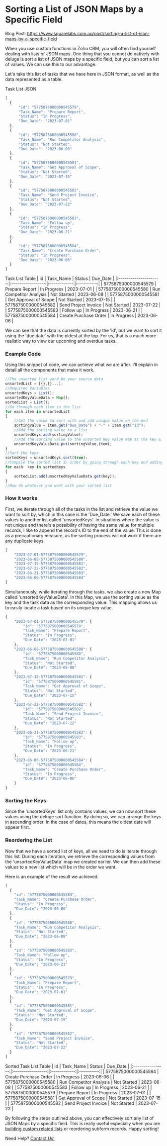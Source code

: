 # Sorting a List of JSON Maps by a Specific Field
Blog Post: https://www.squarelabs.com.au/post/sorting-a-list-of-json-maps-by-a-specific-field

When you use custom functions in Zoho CRM, you will often find yourself dealing with lists of JSON maps. One thing that you cannot do natively with deluge is sort a list of JSON maps by a specific field, but you can sort a list of values. We can use this to our advantage.

Let's take this list of tasks that we have here in JSON format, as well as the data represented as a table.

Task List JSON
```js
[
  {
      "id": "5775875000000545579",
      "Task_Name": "Prepare Report",
      "Status": "In Progress",
      "Due_Date": "2023-07-01"
  },
  {
      "id": "5775875000000545580",
      "Task_Name": "Run Competitor Analysis",
      "Status": "Not Started",
      "Due_Date": "2023-06-08"
  },
  {
      "id": "5775875000000545581",
      "Task_Name": "Get Approval of Scope",
      "Status": "Not Started",
      "Due_Date": "2023-07-15"
  },
  {
      "id": "5775875000000545582",
      "Task_Name": "Send Project Invoice",
      "Status": "Not Started",
      "Due_Date": "2023-07-22"
  },
  {
      "id": "5775875000000545583",
      "Task_Name": "Follow up",
      "Status": "In Progress",
      "Due_Date": "2023-06-21"
  },
  {
      "id": "5775875000000545584",
      "Task_Name": "Create Purchase Order",
      "Status": "In Progress",
      "Due_Date": "2023-06-06"
  }
]
```
Task List Table
|           id           |     Task_Name     |    Status    |  Due_Date   |
|:---------------------:|:-----------------:|:------------:|:----------:|
| 5775875000000545579   | Prepare Report    | In Progress  | 2023-07-01 |
| 5775875000000545580   | Run Competitor Analysis | Not Started | 2023-06-08 |
| 5775875000000545581   | Get Approval of Scope | Not Started | 2023-07-15 |
| 5775875000000545582   | Send Project Invoice | Not Started | 2023-07-22 |
| 5775875000000545583   | Follow up         | In Progress  | 2023-06-21 |
| 5775875000000545584   | Create Purchase Order | In Progress | 2023-06-06 |

We can see that the data is currently sorted by the 'id', but we want to sort it using the 'due date' with the oldest at the top. For us, that is a much more realistic way to view our upcoming and overdue tasks.

### Example Code
Using this snippet of code, we can achieve what we are after. I'll explain in detail all the components that make it work.
```js
//The unsorted list word be your source data
unsortedList = [{},{}...];
//Required Variables
unsortedKeys = List();
unsortedKeyValueData = Map();
sortedList = List();
//Go through each item in the list
for each item in unsortedList
{
    //Get the value to sort with and add unique value on the end
    sortingValue = item.get("Due_Date") + "-" + item.get("id");
    //Add the sorting value to a list
    unsortedKeys.add(sortingValue);
    //Add the sorting value to the unsorted key value map as the key & the item data as the value
    unsortedKeyValueData.put(sortingValue,item);
}
//Sort the keys
sortedKeys = unsortedKeys.sort(true);
//Compile the sorted list in order by going through each key and adding them to a new list.
for each  key in sortedKeys
{
    sortedList.add(unsortedKeyValueData.get(key));
}
//Now do whatever you want with your sorted list
```

### How it works
First, we iterate through all of the tasks in the list and retrieve the value we want to sort by, which in this case is the 'Due_Date.' We save each of these values to another list called 'unsortedKeys'. In situations where the value is not unique and there's a possibility of having the same value for multiple records, I like to append the record's ID to the end of the value. This is done as a precautionary measure, as the sorting process will not work if there are any duplicate keys.

```js
[
    "2023-07-01-5775875000000545579",
    "2023-06-08-5775875000000545580",
    "2023-07-15-5775875000000545581",
    "2023-07-22-5775875000000545582",
    "2023-06-21-5775875000000545583",
    "2023-06-06-5775875000000545584"
]
```

Simultaneously, while iterating through the tasks, we also create a new Map called 'unsortedKeyValueData'. In this Map, we use the sorting value as the key and the task data as the corresponding value. This mapping allows us to easily locate a task based on its unique key value.

```js
{
    "2023-07-01-5775875000000545579": {
        "id": "5775875000000545579",
        "Task_Name": "Prepare Report",
        "Status": "In Progress",
        "Due_Date": "2023-07-01"
    },
    "2023-06-08-5775875000000545580": {
        "id": "5775875000000545580",
        "Task_Name": "Run Competitor Analysis",
        "Status": "Not Started",
        "Due_Date": "2023-06-08"
    },
    "2023-07-15-5775875000000545581": {
        "id": "5775875000000545581",
        "Task_Name": "Get Approval of Scope",
        "Status": "Not Started",
        "Due_Date": "2023-07-15"
    },
    "2023-07-22-5775875000000545582": {
        "id": "5775875000000545582",
        "Task_Name": "Send Project Invoice",
        "Status": "Not Started",
        "Due_Date": "2023-07-22"
    },
    "2023-06-21-5775875000000545583": {
        "id": "5775875000000545583",
        "Task_Name": "Follow up",
        "Status": "In Progress",
        "Due_Date": "2023-06-21"
    },
    "2023-06-06-5775875000000545584": {
        "id": "5775875000000545584",
        "Task_Name": "Create Purchase Order",
        "Status": "In Progress",
        "Due_Date": "2023-06-06"
    }
}
```

### Sorting the Keys
Since the 'unsortedKeys' list only contains values, we can now sort these values using the deluge sort function. By doing so, we can arrange the keys in ascending order. In the case of dates, this means the oldest date will appear first.

### Reordering the List
Now that we have a sorted list of keys, all we need to do is iterate through this list. During each iteration, we retrieve the corresponding values from the 'unsortedKeyValueData' map we created earlier. We can then add these values to a new list which will be in the order we want.

Here is an example of the result we achieved.

```js
[
  {
    "id": "5775875000000545584",
    "Task_Name": "Create Purchase Order",
    "Status": "In Progress",
    "Due_Date": "2023-06-06"
  },
  {
    "id": "5775875000000545580",
    "Task_Name": "Run Competitor Analysis",
    "Status": "Not Started",
    "Due_Date": "2023-06-08"
  },
  {
    "id": "5775875000000545583",
    "Task_Name": "Follow up",
    "Status": "In Progress",
    "Due_Date": "2023-06-21"
  },
  {
    "id": "5775875000000545579",
    "Task_Name": "Prepare Report",
    "Status": "In Progress",
    "Due_Date": "2023-07-01"
  },
  {
    "id": "5775875000000545581",
    "Task_Name": "Get Approval of Scope",
    "Status": "Not Started",
    "Due_Date": "2023-07-15"
  },
  {
    "id": "5775875000000545582",
    "Task_Name": "Send Project Invoice",
    "Status": "Not Started",
    "Due_Date": "2023-07-22"
  }
]
```
Sorted Task List Table
|        id        |     Task_Name     |    Status    |  Due_Date   |
|:----------------:|:-----------------:|:------------:|:----------:|
| 5775875000000545584 | Create Purchase Order | In Progress | 2023-06-06 |
| 5775875000000545580 | Run Competitor Analysis | Not Started | 2023-06-08 |
| 5775875000000545583 | Follow up | In Progress | 2023-06-21 |
| 5775875000000545579 | Prepare Report | In Progress | 2023-07-01 |
| 5775875000000545581 | Get Approval of Scope | Not Started | 2023-07-15 |
| 5775875000000545582 | Send Project Invoice | Not Started | 2023-07-22 |


By following the steps outlined above, you can effectively sort any list of JSON Maps by a specific field. This is really useful especially when you are [building custom related lists](https://github.com/squarelabsgit/zoho-crm-custom-related-lists) or reordering subform records. Happy sorting!

Need Help? [Contact Us!](https://www.squarelabs.com.au/contact-us)
